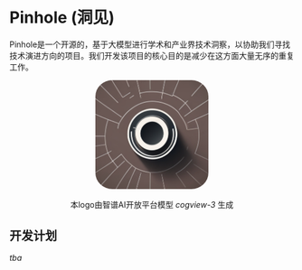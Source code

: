 Pinhole (洞见)
===============

Pinhole是一个开源的，基于大模型进行学术和产业界技术洞察，以协助我们寻找技术演进方向的项目。我们开发该项目的核心目的是减少在这方面大量无序的重复工作。

<div align="center">
    <img src="./logo.png" width="200" style="border-radius: 15%;">
    <br />
    <p>本logo由智谱AI开放平台模型 <i>cogview-3</i> 生成
</div>


## 开发计划

*tba*